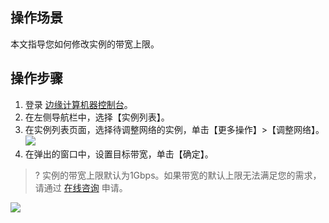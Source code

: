 ## 操作场景

本文指导您如何修改实例的带宽上限。

## 操作步骤

1. 登录 [边缘计算机器控制台](https://console.cloud.tencent.com/ecm/overview)。
2. 在左侧导航栏中，选择【实例列表】。
3. 在实例列表页面，选择待调整网络的实例，单击【更多操作】>【调整网络】。
![](https://main.qcloudimg.com/raw/3fcdb710bf36dafe3c7eb1f3fde7b523.png)
4. 在弹出的窗口中，设置目标带宽，单击【确定】。
>? 实例的带宽上限默认为1Gbps。如果带宽的默认上限无法满足您的需求，请通过 [在线咨询](https://cloud.tencent.com/online-service?from=sales&source=PRESALE) 申请。
>
![](https://main.qcloudimg.com/raw/7c3eccd712da96bef7db49a41b03ced5.png)
